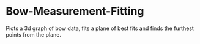# Bow-Measurement-Fitting
Plots a 3d graph of bow data, fits a plane of best fits and finds the furthest points from the plane.
